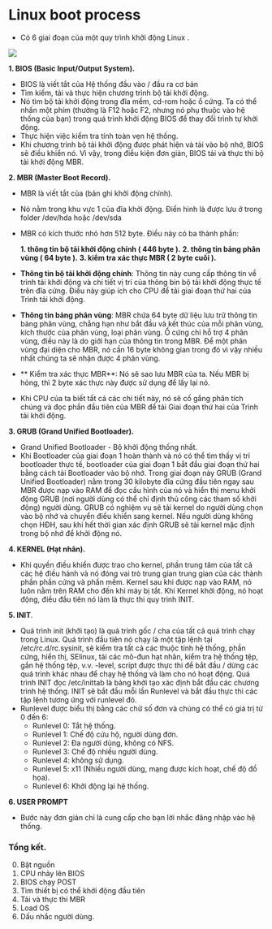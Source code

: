 # Linux boot process

- Có 6 giai đoạn của một quy trình khởi động Linux .

![](https://www.linuxnix.com/wp-content/uploads/2013/04/Linux-Booting-process.png)

**1. BIOS (Basic Input/Output System).**
- BIOS là viết tắt của Hệ thống đầu vào / đầu ra cơ bản
- Tìm kiếm, tải và thực hiện chương trình bộ tải khởi động.
- Nó tìm bộ tải khởi động trong đĩa mềm, cd-rom hoặc ổ cứng. Ta có thể nhấn một phím (thường là F12 hoặc F2, nhưng nó phụ thuộc vào hệ thống của bạn) trong quá trình khởi động BIOS để thay đổi trình tự khởi động.
- Thực hiện việc kiểm tra tính toàn vẹn hệ thống.
- Khi chương trình bộ tải khởi động được phát hiện và tải vào bộ nhớ, BIOS sẽ điều khiển nó.
Vì vậy, trong điều kiện đơn giản, BIOS tải và thực thi bộ tải khởi động MBR.

**2. MBR (Master Boot Record).**
- MBR là viết tắt của (bản ghi khởi động chính).
- Nó nằm trong khu vực 1 của đĩa khởi động. Điển hình là được lưu ở trong folder /dev/hda hoặc /dev/sda
- MBR có kích thước nhỏ hơn 512 byte. Điều này có ba thành phần:

   **1. thông tin bộ tải khởi động chính ( 446 byte ).**
   **2. thông tin bảng phân vùng ( 64 byte ).**
   **3. kiểm tra xác thực MBR  ( 2 byte cuối ).**

- **Thông tin bộ tải khởi động chính**: Thông tin này cung cấp thông tin về trình tải khởi động và chi tiết vị trí của thông bin bộ tải khởi động thực tế trên đĩa cứng. Điều này giúp ích cho CPU để tải giai đoạn thứ hai của Trình tải khởi động.
- **Thông tin bảng phân vùng**: MBR chứa 64 byte dữ liệu lưu trữ thông tin bảng phân vùng, chẳng hạn như bắt đầu và kết thúc của mỗi phân vùng, kích thước của phân vùng, loại phân vùng. Ổ cứng chỉ hỗ trợ 4 phân vùng, điều này là do giới hạn của thông tin trong MBR. Để một phân vùng đại diện cho MBR, nó cần 16 byte không gian trong đó vì vậy nhiều nhất chúng ta sẽ nhận được 4 phân vùng.
- ** Kiểm tra xác thực MBR**: Nó sẽ sao lưu MBR của ta.  Nếu MBR bị hỏng, thì 2 byte xác thực này được sử dụng để lấy lại nó.
- Khi CPU của ta biết tất cả các chi tiết này, nó sẽ cố gắng phân tích chúng và đọc phần đầu tiên của MBR để tải Giai đoạn thứ hai của Trình tải khởi động.

**3. GRUB (Grand Unified Bootloader).**
- Grand Unified Bootloader - Bộ khởi động thống nhất.
- Khi Bootloader của giai đoạn 1 hoàn thành và nó có thể tìm thấy vị trí bootloader thực tế, bootloader của giai đoạn 1 bắt đầu giai đoạn thứ hai bằng cách tải Bootloader vào bộ nhớ. Trong giai đoạn này GRUB (Grand Unified Bootloader) nằm trong 30 kilobyte đĩa cứng đầu tiên ngay sau MBR được nạp vào RAM để đọc cấu hình của nó và hiển thị menu khởi động GRUB (nơi người dùng có thể chỉ định thủ công các tham số khởi động) người dùng. GRUB có nghiệm vụ sẽ tải kernel do người dùng chọn vào bộ nhớ và chuyển điều khiển sang kernel. Nếu người dùng không chọn HĐH, sau khi hết thời gian xác định GRUB sẽ tải kernel mặc định trong bộ nhớ để khởi động nó.

**4. KERNEL (Hạt nhân).**
- Khi quyền điều khiển được trao cho kernel, phần trung tâm của tất cả các hệ điều hành và nó đóng vai trò trung gian trung gian của các thành phần phần cứng và phần mềm. Kernel sau khi được nạp vào RAM, nó luôn nằm trên RAM cho đến khi máy bị tắt. Khi Kernel khởi động, nó hoạt động, điều đầu tiên nó làm là thực thi quy trình INIT.

**5. INIT**.
- Quá trình init (khởi tạo) là quá trình gốc / cha của tất cả quá trình chạy trong Linux. Quá trình đầu tiên nó chạy là một tập lệnh tại /etc/rc.d/rc.sysinit, sẽ kiểm tra tất cả các thuộc tính hệ thống, phần cứng, hiển thị, SElinux, tải các mô-đun hạt nhân, kiểm tra hệ thống tệp, gắn hệ thống tệp, v.v. -level, script được thực thi để bắt đầu / dừng các quá trình khác nhau để chạy hệ thống và làm cho nó hoạt động. Quá trình INIT đọc /etc/inittab là bảng khởi tạo xác định bắt đầu các chương trình hệ thống. INIT sẽ bắt đầu mỗi lần Runlevel và bắt đầu thực thi các tập lệnh tương ứng với runlevel đó.
- Runlevel được biểu thị bằng các chữ số đơn và chúng có thể có giá trị từ 0 đến 6:
  - Runlevel 0: Tắt hệ thống.
  - Runlevel 1: Chế độ cứu hộ, người dùng đơn.
  - Runlevel 2: Đa người dùng, không có NFS.
  - Runlevel 3: Chế độ nhiều người dùng.
  - Runlevel 4: không sử dụng.
  - Runlevel 5: x11 (Nhiều người dùng, mạng được kích hoạt, chế độ đồ họa).
  - Runlevel 6: Khởi động lại hệ thống.

**6. USER PROMPT**
- Bước này đơn giản chỉ là cung cấp cho bạn lời nhắc đăng nhập vào hệ thống.

### Tổng kết.

0. Bật nguồn 
1. CPU nhảy lên BIOS 
2. BIOS chạy POST 
3. Tìm thiết bị có thể khởi động đầu tiên 
4. Tải và thực thi MBR 
5. Load OS 
6. Dấu nhắc người dùng.